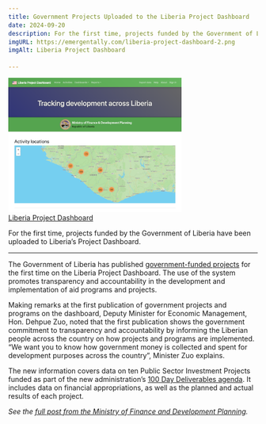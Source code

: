 ```yaml
---
title: Government Projects Uploaded to the Liberia Project Dashboard
date: 2024-09-20
description: For the first time, projects funded by the Government of Liberia have been uploaded to Liberia’s Project Dashboard.
imgURL: https://emergentally.com/liberia-project-dashboard-2.png
imgAlt: Liberia Project Dashboard

---
```


<div class="text-center float-md-end mb-lg-4 ms-lg-3 mb-2">
<img
src="/liberia-project-dashboard-2.png"
width="350px" />
<br /><a href="https://liberiaprojects.org">Liberia Project Dashboard</a>
</div>

For the first time, projects funded by the Government of Liberia have been uploaded to Liberia’s Project Dashboard.

---

The Government of Liberia has published [government-funded projects](https://liberiaprojects.org/activities?domestic_external=domestic) for the first time on the Liberia Project Dashboard. The use of the system promotes transparency and accountability in the development and implementation of aid programs and projects.

Making remarks at the first publication of government projects and programs on the dashboard, Deputy Minister for Economic Management, Hon. Dehpue Zuo, noted that the first publication shows the government commitment to transparency and accountability by informing the Liberian people across the country on how projects and programs are implemented. “We want you to know how government money is collected and spent for development purposes across the country”, Minister Zuo explains.

The new information covers data on ten Public Sector Investment Projects funded as part of the new administration’s [100 Day Deliverables agenda](http://liberiaprojects.org/reports/100-days). It includes data on financial appropriations, as well as the planned and actual results of each project.

*See the [full post from the Ministry of Finance and Development Planning](https://www.mfdp.gov.lr/index.php/media-center/press-release/for-the-first-time-gol-projects-are-uploaded-on-liberia-s-project-dashboard).*
